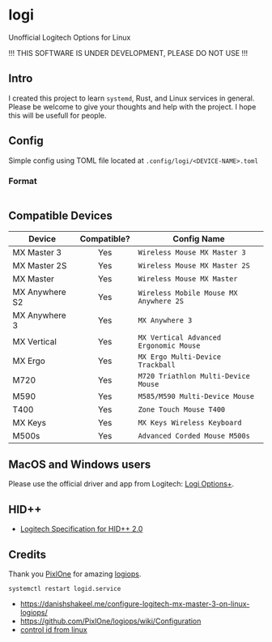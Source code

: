# logi
Unofficial Logitech Options for Linux

!!! THIS SOFTWARE IS UNDER DEVELOPMENT, PLEASE DO NOT USE !!!

## Intro
I created this project to learn `systemd`, Rust, and Linux services in general.
Please be welcome to give your thoughts and help with the project.
I hope this will be usefull for people.


## Config
Simple config using TOML file located at `.config/logi/<DEVICE-NAME>.toml`

### Format
```

```


## Compatible Devices
|     Device     | Compatible? |              Config Name               |
| -------------- | :---------: | -------------------------------------- |
|  MX Master 3   |     Yes     |      `Wireless Mouse MX Master 3`      |
|  MX Master 2S  |     Yes     |     `Wireless Mouse MX Master 2S`      |
|   MX Master    |     Yes     |       `Wireless Mouse MX Master`       |
| MX Anywhere S2 |     Yes     | `Wireless Mobile Mouse MX Anywhere 2S` |
| MX Anywhere 3  |     Yes     |            `MX Anywhere 3`             |
|  MX Vertical   |     Yes     | `MX Vertical Advanced Ergonomic Mouse` |
|    MX Ergo     |     Yes     |   `MX Ergo Multi-Device Trackball `    |
|      M720      |     Yes     |  `M720 Triathlon Multi-Device Mouse`   |
|      M590      |     Yes     |     `M585/M590 Multi-Device Mouse`     |
|      T400      |     Yes     |        `Zone Touch Mouse T400`         |
|    MX Keys     |     Yes     |      `MX Keys Wireless Keyboard`       |
|      M500s     |     Yes     |     `Advanced Corded Mouse M500s`      |


## MacOS and Windows users
Please use the official driver and app from Logitech: [Logi Options+](https://www.logitech.com/en-us/software/logi-options-plus.html).

## HID++
- [Logitech Specification for HID++ 2.0](https://lekensteyn.nl/files/logitech/logitech_hidpp_2.0_specification_draft_2012-06-04.pdf)



## Credits
Thank you [PixlOne](https://github.com/PixlOne) for amazing [logiops](https://github.com/PixlOne/logiops).










```systemctl restart logid.service```

- https://danishshakeel.me/configure-logitech-mx-master-3-on-linux-logiops/
- https://github.com/PixlOne/logiops/wiki/Configuration
- [control id from linux](https://github.com/torvalds/linux/blob/master/include/uapi/linux/input-event-codes.h)




